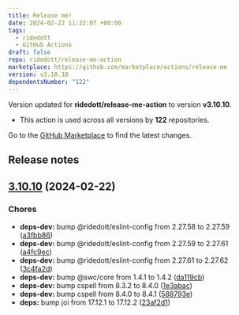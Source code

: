 ```yaml
---
title: Release me!
date: 2024-02-22 11:22:07 +00:00
tags:
  - ridedott
  - GitHub Actions
draft: false
repo: ridedott/release-me-action
marketplace: https://github.com/marketplace/actions/release-me
version: v3.10.10
dependentsNumber: "122"
---
```



Version updated for **ridedott/release-me-action** to version **v3.10.10**.
- This action is used across all versions by **122** repositories.

Go to the [GitHub Marketplace](https://github.com/marketplace/actions/release-me) to find the latest changes.

## Release notes

## [3.10.10](https://github.com/ridedott/release-me-action/compare/v3.10.9...v3.10.10) (2024-02-22)


### Chores

* **deps-dev:** bump @ridedott/eslint-config from 2.27.58 to 2.27.59 ([a3fbb86](https://github.com/ridedott/release-me-action/commit/a3fbb86b8a699a87c81b4b75c9fedad76082efc6))
* **deps-dev:** bump @ridedott/eslint-config from 2.27.59 to 2.27.61 ([a4fc9ec](https://github.com/ridedott/release-me-action/commit/a4fc9ec245701b1639eff28a03da88b315559652))
* **deps-dev:** bump @ridedott/eslint-config from 2.27.61 to 2.27.62 ([3c4fa2d](https://github.com/ridedott/release-me-action/commit/3c4fa2dcfb7883d9390a115ad8ce6d8b4583a4cf))
* **deps-dev:** bump @swc/core from 1.4.1 to 1.4.2 ([da119cb](https://github.com/ridedott/release-me-action/commit/da119cbfb25e25b090a42afed4be4e66426ba863))
* **deps-dev:** bump cspell from 8.3.2 to 8.4.0 ([1e3abac](https://github.com/ridedott/release-me-action/commit/1e3abacaa60156bb1126de7c86c94d28653891a1))
* **deps-dev:** bump cspell from 8.4.0 to 8.4.1 ([588793e](https://github.com/ridedott/release-me-action/commit/588793efb1d35a1b02d5904fcf7ecd962da304f8))
* **deps:** bump joi from 17.12.1 to 17.12.2 ([23af2d1](https://github.com/ridedott/release-me-action/commit/23af2d176de89491ce87be4f5f92689c28457202))




